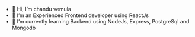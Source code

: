 - 👋 Hi, I’m chandu vemula
- 👀 I’m an Experienced Frontend developer using ReactJs 
- 🌱 I’m currently learning Backend using NodeJs, Express, PostgreSql and Mongodb



